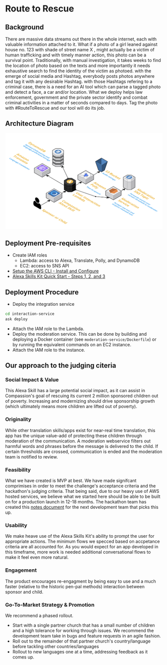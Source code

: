 # Route to Rescue
## Background
There are massive data streams out there in the whole internet, each with valuable information attached to it. What if a photo of a girl leaned against house no. 123 with shade of street name X , might actually be a victim of human trafficking and with timely manner action, this photo can be a survival point. Traditionally, with manual investigation, it takes weeks to find the location of photo based on the texts and more importantly it needs exhaustive search to find the identity of the victim as photoed. with the emerge of social media and Hashtag, everybody posts photos anywhere and tag it with any desirable Hashtag. with those Hashtags refering to a criminal case, there is a need for an AI tool which can parse a tagged photo and detect a face, a car and/or location. What we deploy helps law enforcement, government and the private sector identify and combat criminal activities in a matter of seconds compared to days. Tag the photo with #RouteToRescue and our tool will do its job. 

## Architecture Diagram
![](https://raw.githubusercontent.com/ashwiniverma/NonProfitCompassion/master/architecture.png)

## Deployment Pre-requisites
- Create IAM roles
  - Lambda: access to Alexa, Translate, Polly, and DynamoDB
  - EC2: access to SNS API
- [Setup the AWS CLI - Install and Configure](https://docs.aws.amazon.com/cli/latest/userguide/cli-chap-welcome.html)
- [Alexa Skills Kit Quick Start - Steps 1, 2, and 3](https://developer.amazon.com/docs/smapi/quick-start-alexa-skills-kit-command-line-interface.html)

## Deployment Procedure
- Deploy the integration service
```bash
cd interaction-service
ask deploy
```
- Attach the IAM role to the Lambda.
- Deploy the moderation service. This can be done by building and deploying a Docker container (see `moderation-service/Dockerfile`) or by running the equivalent commands on an EC2 instance.
- Attach the IAM role to the instance.

## Our approach to the judging citeria
### Social Impact & Value
This Alexa Skill has a large potential social impact, as it can assist in Compassion's goal of rescuing its current 2 million sponsored children out of poverty. Increasing and modernizing should drive sponsorship growth (which ultimately means more children are lifted out of poverty).

### Originality
While other translation skills/apps exist for near-real time translation, this app has the unique value-add of protecting these children through moderation of the communication. A moderation webservice filters out harmful words and phrases before the message is delivered to the child. If certain thresholds are crossed, communication is ended and the moderation team is notified to review.

### Feasibility
What we have created is MVP at best. We have made signifcant comprimises in order to meet the challenge's acceptance criteria and the hackathon's judging criteria. That being said, due to our heavy use of AWS hosted services, we believe what we started here should be able to be built on for a production launch in 12-18 months. The hackathon team has created this [notes document](./NOTES.md) for the next development team that picks this up.

### Usability
We make heave use of the Alexa Skills Kit's ability to prompt the user for appropriate actions. The minimum flows we specced based on accpetance criteria are all accounted for. As you would expect for an app developed in this timeframe, more work is needed additional conversational flows to make it feel even more natural.

### Engagement
The product encourages re-engagment by being easy to use and a much faster (relative to the historic pen-pal methods) interaction between sponsor and child.

### Go-To-Market Strategy & Promotion
We recommend a phased rollout.
- Start with a single partner church that has a small number of children and a high tolerance for working through issues. We recommend the development team take in bugs and feature requests in an agile fashion.
- Roll out to the remainder of that partner church's country/language before tackling other countries/languages
- Rollout to new languages one at a time, addressing feedback as it comes up.

